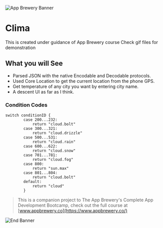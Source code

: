 
![App Brewery Banner](Documentation/AppBreweryBanner.png)

#  Clima 
This is created under guidance of App Brewery course
Check gif files for demonstration

## What you will See

* Parsed JSON with the native Encodable and Decodable protocols. 
* Used Core Location to get the current location from the phone GPS. 
* Get temperature of any city you want by entering city name.
* A descent UI as far as I think.

### Condition Codes
```
switch conditionID {
        case 200...232:
            return "cloud.bolt"
        case 300...321:
            return "cloud.drizzle"
        case 500...531:
            return "cloud.rain"
        case 600...622:
            return "cloud.snow"
        case 701...781:
            return "cloud.fog"
        case 800:
            return "sun.max"
        case 801...804:
            return "cloud.bolt"
        default:
            return "cloud"
        }
```

>This is a companion project to The App Brewery's Complete App Development Bootcamp, check out the full course at [www.appbrewery.co](https://www.appbrewery.co/)

![End Banner](Documentation/readme-end-banner.png)
